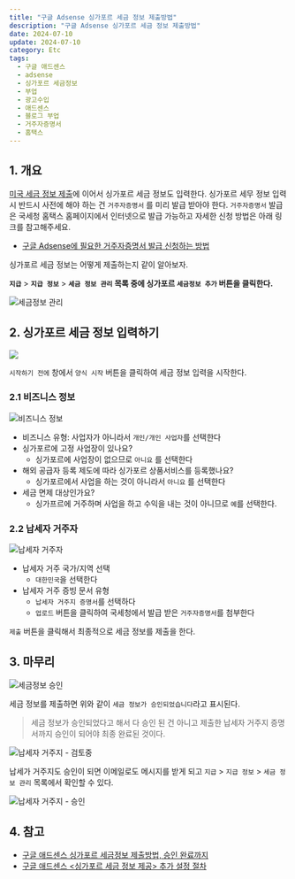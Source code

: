 ```yaml
---
title: "구글 Adsense 싱가포르 세금 정보 제출방법"
description: "구글 Adsense 싱가포르 세금 정보 제출방법"
date: 2024-07-10
update: 2024-07-10
category: Etc
tags:
  - 구글 애드센스
  - adsense
  - 싱가포르 세금정보
  - 부업
  - 광고수입
  - 애드센스
  - 블로그 부업
  - 거주자증명서
  - 홈택스 
---
```


## 1. 개요

[미국 세금 정보 제출](https://finance.advenoh.pe.kr/구글-adsense-미국-세금-정보-입력하는-방법/)에 이어서 싱가포르 세금 정보도 입력한다. 싱가포르 세무 정보 입력시 반드시 사전에 해야 하는 건 `거주자증명서` 를 미리 발급 받아야 한다. `거주자증명서` 발급은 국세청 홈택스 홈페이지에서 인터넷으로 발급 가능하고 자세한 신청 방법은 아래 링크를 참고해주세요.

- [구글 Adsense에 필요한 거주자증명서 발급 신청하는 방법](https://finance.advenoh.pe.kr/구글-adsense에-필요한-거주자증명서-발급-신청하는-방법/)

싱가포르 세금 정보는 어떻게 제출하는지 같이 알아보자.

**`지급`** > **`지급 정보`** > **`세금 정보 관리` 목록 중에 싱가포르 `세금정보 추가` 버튼을 클릭한다.**

![세금정보 관리](image-20240710224400092.png)

## 2. 싱가포르 세금 정보 입력하기

![](image-20240710224424487.png)

`시작하기 전에` 창에서 `양식 시작` 버튼을 클릭하여 세금 정보 입력을 시작한다.

### 2.1 비즈니스 정보

![비즈니스 정보](image-20240710224442911.png)

- 비즈니스 유형: 사업자가 아니라서 `개인/개인 사업자`를 선택한다
- 싱가포르에 고정 사업장이 있나요?
  - 싱가포르에 사업장이 없으므로 `아니요` 를 선택한다
- 해외 공급자 등록 제도에 따라 싱가포르 상품서비스를 등록했나요?
  - 싱가포르에서 사업을 하는 것이 아니라서 `아니요` 를 선택한다
- 세금 면제 대상인가요?
  - 싱가프르에 거주하며 사업을 하고 수익을 내는 것이 아니므로 `예`를 선택한다.

### 2.2 납세자 거주자

![납세자 거주자](image-20240710224502149.png)

- 납세자 거주 국가/지역 선택
  - `대한민국`을 선택한다
- 납세자 거주 증빙 문서 유형
  - `납세자 거주지 증명서`를 선택하다
  - `업로드` 버튼을 클릭하여 국세청에서 발급 받은 `거주자증명서`를 첨부한다

`제출` 버튼을 클릭해서 최종적으로 세금 정보를 제출을 한다.

## 3. 마무리

![세금정보 승인](image-20240710224520505.png)

세금 정보를 제출하면 위와 같이 `세금 정보가 승인되었습니다`라고 표시된다.

> 세금 정보가 승인되었다고 해서 다 승인 된 건 아니고 제출한 납세자 거주지 증명서까지 승인이 되어야 최종 완료된 것이다.

![납세자 거주지 - 검토중](image-20240710224553309.png)

납세가 거주지도 승인이 되면 이메일로도 메시지를 받게 되고 `지급` > `지급 정보` > `세금 정보 관리` 목록에서 확인할 수 있다.

![납세자 거주지 - 승인](image-20240710224610860.png)

## 4. 참고

- [구글 애드센스 싱가포르 세금정보 제출방법, 승인 완료까지](https://orangeyoung-37.tistory.com/98)
- [구글 애드센스 <싱가포르 세금 정보 제공> 추가 설정 절차](https://e-rs.tistory.com/entry/구글-애드센스-싱가포르-세금-정보-제공-추가-설정-절차)
